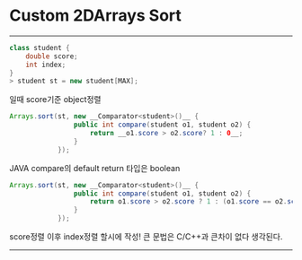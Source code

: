 <h1>Custom 2DArrays Sort</h1>

---

```java
class student {
	double score;
	int index;
}
> student st = new student[MAX];
```

일때 score기준 object정렬

```java
Arrays.sort(st, new __Comparator<student>()__ {
				public int compare(student o1, student o2) {
					return __o1.score > o2.score? 1 : 0__;
				}
			});
```

JAVA compare의 default return 타입은 boolean

```java
Arrays.sort(st, new __Comparator<student>()__ {
				public int compare(student o1, student o2) {
					return o1.score > o2.score ? 1 : (o1.score == o2.score ? (o1.index > o2.index ? 1 : 0) : 0);
				}
			});  
```

score정렬 이후 index정렬 할시에 작성!
큰 문법은 C/C++과 큰차이 없다 생각된다.

---
